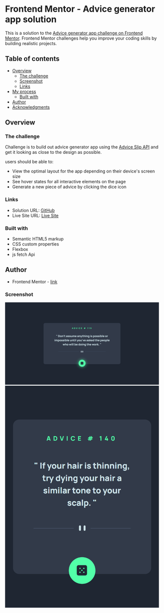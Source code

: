 # Frontend Mentor - Advice generator app solution

This is a solution to the [Advice generator app challenge on Frontend Mentor](https://www.frontendmentor.io/challenges/advice-generator-app-QdUG-13db). Frontend Mentor challenges help you improve your coding skills by building realistic projects.

## Table of contents

- [Overview](#overview)
  - [The challenge](#the-challenge)
  - [Screenshot](#screenshot)
  - [Links](#links)
- [My process](#my-process)
  - [Built with](#built-with)
- [Author](#author)
- [Acknowledgments](#acknowledgments)



## Overview

### The challenge

Challenge is to build out  advice generator app using the [Advice Slip API](https://api.adviceslip.com) and get it looking as close to the design as possible.

 users should be able to:

- View the optimal layout for the app depending on their device's screen size
- See hover states for all interactive elements on the page
- Generate a new piece of advice by clicking the dice icon



### Links

- Solution URL: [GitHub](https://github.com/AyaElshaer/advice-generator-app)
- Live Site URL: [Live Site](https://advice-generator-app-ten.vercel.app/)



### Built with

- Semantic HTML5 markup
- CSS custom properties
- Flexbox
- js fetch Api

## Author

- Frontend Mentor - [link](https://www.frontendmentor.io/profile/AyaElshaer)

### Screenshot

![desktop](./screenshots/desktop.png)
![mobile](./screenshots/mobile.png)